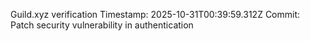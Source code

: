 Guild.xyz verification
Timestamp: 2025-10-31T00:39:59.312Z
Commit: Patch security vulnerability in authentication